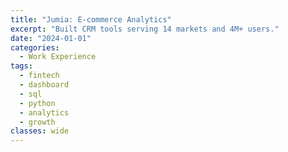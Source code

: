 ```yaml
---
title: "Jumia: E-commerce Analytics"
excerpt: "Built CRM tools serving 14 markets and 4M+ users."
date: "2024-01-01"
categories:
  - Work Experience
tags:
  - fintech
  - dashboard
  - sql
  - python
  - analytics
  - growth
classes: wide
---
```


<!-- Jumia Technologies
Growth & Digital Transformation Analyst | Apr 2019 - Oct 2020

Digital Transformation
Fintech Innovation
Strategic Analytics Impact
Business Intelligence
Led analytics for 81,000+ merchants and 4M+ active consumers across multiple African markets

Fintech Transformation
Analyzed JumiaPay expansion across Nigeria, Egypt, and 4 additional markets

Key Projects & Achievements
Digital Payments Analytics
• Built analytics infrastructure tracking JumiaPay adoption and transaction metrics
• Analyzed payment volume growth that doubled during implementation period
• Developed cross-market payment performance dashboards
Market Optimization
• Created analytics framework for market performance evaluation
• Developed logistics and delivery optimization models
• Built merchant performance tracking systems
Technical Excellence
Data Infrastructure
Built scalable analytics systems for pan-African operations

Payment Analytics
Developed fintech performance metrics and dashboards

Growth Metrics
Created consumer behavior and merchant performance analytics

Unique Market Experience
Gained invaluable experience in digital transformation, fintech integration, and e-commerce analytics during a pivotal period of African e-commerce evolution. Developed expertise in emerging market challenges and opportunities while working with a massive scale of 4M+ active consumers. -->

<!-- reporting to Dubai - Central team
team in portugal - Porto Tech Center
first analyst based in egypt

[Medium](https://medium.com/@goodbuyghana/the-rise-and-fall-of-jumia-in-africa-6d6d6a37a89a)

[Forbes](https://www.forbes.com/sites/korihale/2020/04/23/jumia-africas-failed-unicorn-is-hemorrhaging-millions/) -->
